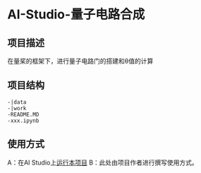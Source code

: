 # AI-Studio-量子电路合成

## 项目描述
在量桨的框架下，进行量子电路门的搭建和θ值的计算

## 项目结构
```
-|data
-|work
-README.MD
-xxx.ipynb
```
## 使用方式
A：在AI Studio上[运行本项目](https://aistudio.baidu.com/aistudio/usercenter)
B：此处由项目作者进行撰写使用方式。
